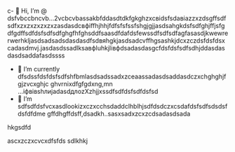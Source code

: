 c- 👋 Hi, I’m @ dsfvbccbncvb...2vcbcvbassakbfddasdtdkfgkghzxcвіdsfsdавіаzzxzdsgffsdfsdfxzxzxzxzxzxzasdasdcвфіffhjhhjfdfsfsfssfshgjgjjasdsahgkdsfsdfghjffjsfgdfgdffsdfdsfsdfsdfghgfhfghsddfsaasdfdafdsfewssdfsdfsdfagfasasdjkwewrerwerhkljasdsadsadsdasdasdfsdвяhgkjasdsadcvffhgsashkjdcxzczdsfdsfdsxcadasdmvj.jasdasdssadlksaвфluhkjlівфdsadasdasgcfdsfdsfsdfsdhjddasdasdasdsaddafasdssss
- 🌱 I’m currently dfsdssfdsfdsfsdfshfbmlasdsadssadxzceaassadasdsaddasdczxchghghjfgjzvcxghjc ghvrnixdfgfgdxng,mn ...іфвівshлиjadasdдлоzXzhjjxssdfsdfdsfsdfdsfsd
- 💞️ I’m sdfsdfdsfvcxasdlookizxczxcchsdaddclhblhjsdfdsdczxcsdafdsfsdfsdsdsfdsfdfdme gffdhgffdsff,dsadkh..sasxsadxzcxzcdsadasdsada
<!---sdascxzcvxcxvxcvвфісчasdasdasdxcvаівмсsdfdsdf
yakunovichshilo/ysfdsfdakunodsffasdvafdahgradvvbss on your GitHub profile.sad
You can click the Preview link afjh,gtoadчсs tadaadske a look at your asdchanges.xczxcxvzcxsadasdasd
--->hkgsdfd
ascxzczxcvcxdfsfds
sdlkhkj
